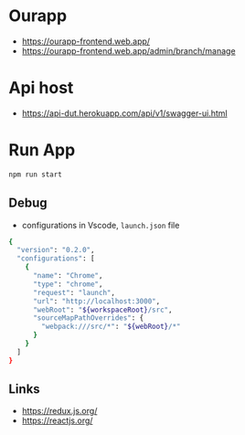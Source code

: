 # Ourapp
* https://ourapp-frontend.web.app/
* https://ourapp-frontend.web.app/admin/branch/manage

# Api host
* https://api-dut.herokuapp.com/api/v1/swagger-ui.html
# Run App
```bash
npm run start

```

## Debug

* configurations in Vscode, `launch.json` file

```bash
{
  "version": "0.2.0",
  "configurations": [
    {
      "name": "Chrome",
      "type": "chrome",
      "request": "launch",
      "url": "http://localhost:3000",
      "webRoot": "${workspaceRoot}/src",
      "sourceMapPathOverrides": {
        "webpack:///src/*": "${webRoot}/*"
      }
    }
  ]
}
```

## Links
* https://redux.js.org/
* https://reactjs.org/